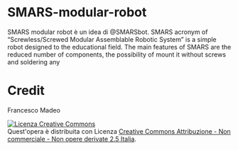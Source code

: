 # SMARS-modular-robot
SMARS modular robot è un idea di @SMARSbot.
SMARS acronym of “Screwless/Screwed Modular Assemblable Robotic System” is a simple robot designed to the educational field. The main features of SMARS are the reduced number of components, the possibility of mount it without screws and soldering any


# Credit
Francesco Madeo 


<a rel="license" href="http://creativecommons.org/licenses/by-nc-nd/2.5/it/"><img alt="Licenza Creative Commons" style="border-width:0" src="https://i.creativecommons.org/l/by-nc-nd/2.5/it/88x31.png" /></a><br />Quest'opera è distribuita con Licenza <a rel="license" href="http://creativecommons.org/licenses/by-nc-nd/2.5/it/">Creative Commons Attribuzione - Non commerciale - Non opere derivate 2.5 Italia</a>.
